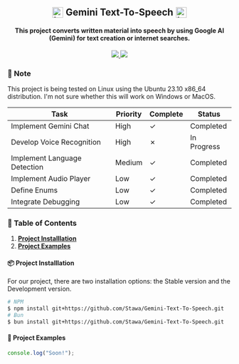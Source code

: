 <h2 align="center" style="display: flex; align-items: center; justify-content: center;">
    <img src="https://raw.githubusercontent.com/Stawa/Gemini-Text-To-Speech/86c0daa9de8303ef31b791eb172ce70c651de23c/repo/google_gemini.svg" alt="Icon" width="24" height="24" style="margin-right: 4px;"> <span style="margin-right: 2px; margin-left: 2px;"> Gemini Text-To-Speech </span> 
    <img src="https://raw.githubusercontent.com/Stawa/Gemini-Text-To-Speech/86c0daa9de8303ef31b791eb172ce70c651de23c/repo/google_gemini.svg" alt="Icon" width="24" height="24" style="margin-left: 4px;"> 
</h2>

<h4 align="center">
    This project converts written material into speech by using Google AI (Gemini) for text creation or internet searches.
</h4>

<p align="center">
    <a href="https://gemini.google.com/"><img src=https://img.shields.io/badge/Google%20Gemini-black?style=flat&logo=Google&logoColor=blue>
    </a>
    <a href="https://www.typescriptlang.org/"><img src=https://img.shields.io/badge/Made%20with%20TypeScript-black?style=flat&logo=TypeScript&logoColor=blue>
    </a>
</p>

<h3> <span class="emoji">📌</span> Note </h3>

This project is being tested on Linux using the Ubuntu 23.10 x86_64 distribution. I'm not sure whether this will work on Windows or MacOS.

| Task                         | Priority | Complete | Status      |
| ---------------------------- | -------- | -------- | ----------- |
| Implement Gemini Chat        | High     | &check;  | Completed   |
| Develop Voice Recognition    | High     | &cross;  | In Progress |
| Implement Language Detection | Medium   | &check;  | Completed   |
| Implement Audio Player       | Low      | &check;  | Completed   |
| Define Enums                 | Low      | &check;  | Completed   |
| Integrate Debugging          | Low      | &check;  | Completed   |

<h3> <span class="emoji">📜</span> Table of Contents </h3>

1. <a href="#--project-installlation-"> <b>Project Installlation</b> </a>
2. <a href="#--project-examples-"> <b>Project Examples</b> </a>

<h4> <span class="emoji">📦</span> Project Installlation </h4>

<p> For our project, there are two installation options: the Stable version and the Development version. </p>

```bash
# NPM
$ npm install git+https://github.com/Stawa/Gemini-Text-To-Speech.git
# Bun
$ bun install git+https://github.com/Stawa/Gemini-Text-To-Speech.git
```

<h4> <span class="emoji">📄</span> Project Examples </h4>

```ts
console.log("Soon!");
```
